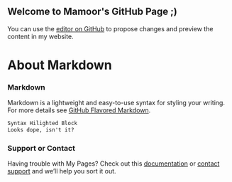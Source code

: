 ## Welcome to Mamoor's GitHub Page ;)

You can use the [editor on GitHub](https://github.com/MamoorJaanKhan/mamoorjaankhan.github.io) to propose changes and preview the content in my website.

# About Markdown

### Markdown

Markdown is a lightweight and easy-to-use syntax for styling your writing.
For more details see [GitHub Flavored Markdown](https://guides.github.com/features/mastering-markdown/).

```markdown
Syntax Hilighted Block
Looks dope, isn't it?
```

### Support or Contact

Having trouble with My Pages? Check out this [documentation](https://help.github.com/categories/github-pages-basics/) or [contact support](https://github.com/contact) and we’ll help you sort it out.
